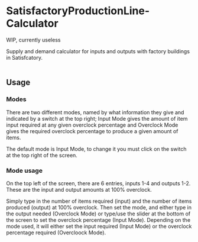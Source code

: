 # SatisfactoryProductionLine-Calculator
WIP, currently useless


Supply and demand calculator for inputs and outputs with factory buildings in Satisfcatory.<br/>
<br/>
## Usage
### Modes
  There are two different modes, named by what information they give and indicated by a switch at the top right; Input Mode gives the amount of item input required at any given     overclock percentage and Overclock Mode gives the required overclock percentage to produce a given amount of items.

The default mode is Input Mode, to change it you must click on the switch at the top right of the screen.
### Mode usage
  On the top left of the screen, there are 6 entries, inputs 1-4 and outputs 1-2. These are the input and output amounts at 100% overclock.

  Simply type in the number of items required (input) and the number of items produced (output) at 100% overclock. Then set the mode, and either type in the output needed           (Overclock Mode) or type/use the slider at the bottom of the screen to set the overclock percentage (Input Mode). Depending on the mode used, it will either set the input         required (Input Mode) or the overclock percentage required (Overcloock Mode).
